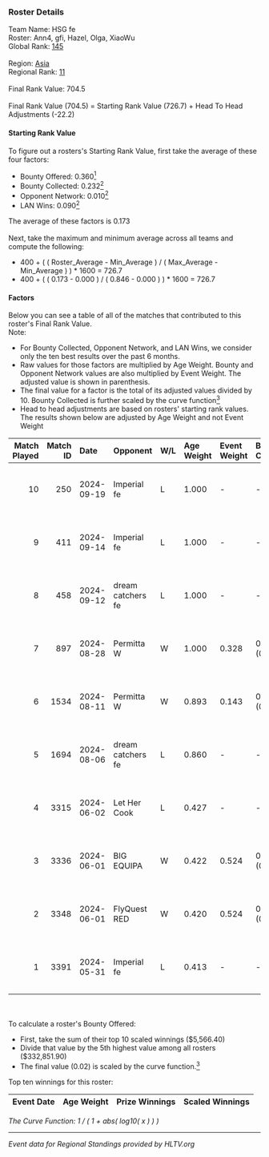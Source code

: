 ### Roster Details<br />
Team Name: HSG fe<br />
Roster: Ann4, gfi, Hazel, Olga, XiaoWu<br />
Global Rank: [145](../../standings_global_2024_09_26.md)<br />
<br />
Region: [Asia]( ../../standings_asia_2024_09_26.md)<br />
Regional Rank: [11]( ../../standings_asia_2024_09_26.md)<br />
<br />
Final Rank Value:  704.5<br />
<br />
Final Rank Value (704.5) = Starting Rank Value (726.7) + Head To Head Adjustments (-22.2)<br />

#### Starting Rank Value<br />
To figure out a rosters's Starting Rank Value, first take the average of these four factors:<br />
- Bounty Offered: 0.360[<sup>1</sup>](#table2)
- Bounty Collected: 0.232[<sup>2</sup>](#table1)
- Opponent Network: 0.010[<sup>2</sup>](#table1)
- LAN Wins: 0.090[<sup>2</sup>](#table1)

The average of these factors is 0.173<br />
<br />
Next, take the maximum and minimum average across all teams and compute the following:<br />
- 400 + ( ( Roster_Average - Min_Average ) / ( Max_Average - Min_Average ) ) * 1600 = 726.7
- 400 + ( ( 0.173 - 0.000 ) / ( 0.846 - 0.000 ) ) * 1600 = 726.7


#### Factors<br />
Below you can see a table of all of the matches that contributed to this roster's Final Rank Value.<br />
Note:<br />

- For Bounty Collected, Opponent Network, and LAN Wins, we consider only the ten best results over the past 6 months.
- Raw values for those factors are multiplied by Age Weight. Bounty and Opponent Network values are also multiplied by Event Weight. The adjusted value is shown in parenthesis.
- The final value for a factor is the total of its adjusted values divided by 10. Bounty Collected is further scaled by the curve function[<sup>3</sup>](#curveFunction)
- Head to head adjustments are based on rosters' starting rank values. The results shown below are adjusted by Age Weight and not Event Weight
<span id="table1"></span><br />


| Match Played | Match ID | Date       | Opponent          | W/L | Age Weight | Event Weight | Bounty Collected | Opponent Network | LAN Wins  | H2H Adj. | Roster                          |
| -: | -: | :- | :- | :- | :- | :- | :- | :- | :- | -: | :- |
|           10 |      250 | 2024-09-19 | Imperial fe       | L   | 1.000      | -            | -                | -                | -         |    -7.46 | Ann4, gfi, Hazel, Olga, XiaoWu  |
|            9 |      411 | 2024-09-14 | Imperial fe       | L   | 1.000      | -            | -                | -                | -         |    -7.53 | Ann4, gfi, Hazel, Olga, XiaoWu  |
|            8 |      458 | 2024-09-12 | dream catchers fe | L   | 1.000      | -            | -                | -                | -         |   -15.29 | Ann4, gfi, Hazel, Olga, XiaoWu  |
|            7 |      897 | 2024-08-28 | Permitta W        | W   | 1.000      | 0.328        | 0.001 (0.000)    | 0.072 (0.024)    | 0 (0.000) |     9.80 | Ann4, gfi, Hazel, Olga, XiaoWu  |
|            6 |     1534 | 2024-08-11 | Permitta W        | W   | 0.893      | 0.143        | 0.001 (0.000)    | 0.072 (0.009)    | 0 (0.000) |     9.64 | Ann4, gfi, Hazel, Olga, XiaoWu  |
|            5 |     1694 | 2024-08-06 | dream catchers fe | L   | 0.860      | -            | -                | -                | -         |   -13.67 | Ann4, gfi, Hazel, Olga, XiaoWu  |
|            4 |     3315 | 2024-06-02 | Let Her Cook      | L   | 0.427      | -            | -                | -                | -         |    -5.48 | gfi, Hazel, KARMY, Olga, XiaoWu |
|            3 |     3336 | 2024-06-01 | BIG EQUIPA        | W   | 0.422      | 0.524        | 0.009 (0.002)    | 0.118 (0.026)    | 1 (0.422) |     5.92 | gfi, Hazel, KARMY, Olga, XiaoWu |
|            2 |     3348 | 2024-06-01 | FlyQuest RED      | W   | 0.420      | 0.524        | 0.011 (0.002)    | 0.186 (0.041)    | 1 (0.420) |     5.90 | gfi, Hazel, KARMY, Olga, XiaoWu |
|            1 |     3391 | 2024-05-31 | Imperial fe       | L   | 0.413      | -            | -                | -                | -         |    -4.02 | gfi, Hazel, KARMY, Olga, XiaoWu |

<br />
<span id="table2"></span><br />
To calculate a roster's Bounty Offered:<br />

- First, take the sum of their top 10 scaled winnings ($5,566.40)
- Divide that value by the 5th highest value among all rosters ($332,851.90)
- The final value (0.02) is scaled by the curve function.[<sup>3</sup>](#curveFunction)

Top ten winnings for this roster:<br />

| Event Date | Age Weight | Prize Winnings | Scaled Winnings |
| :- | -: | :- | :- |


<span id="curveFunction"></span>_The Curve Function: 1 / ( 1 + abs( log10( x ) ) )_<br />

---
_Event data for Regional Standings provided by HLTV.org_<br />
